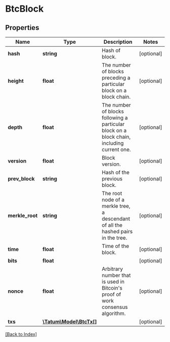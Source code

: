 # BtcBlock

## Properties

Name | Type | Description | Notes
------------ | ------------- | ------------- | -------------
**hash** | **string** | Hash of block. | [optional]
**height** | **float** | The number of blocks preceding a particular block on a block chain. | [optional]
**depth** | **float** | The number of blocks following a particular block on a block chain, including current one. | [optional]
**version** | **float** | Block version. | [optional]
**prev_block** | **string** | Hash of the previous block. | [optional]
**merkle_root** | **string** | The root node of a merkle tree, a descendant of all the hashed pairs in the tree. | [optional]
**time** | **float** | Time of the block. | [optional]
**bits** | **float** |  | [optional]
**nonce** | **float** | Arbitrary number that is used in Bitcoin&#39;s proof of work consensus algorithm. | [optional]
**txs** | [**\Tatum\Model\BtcTx[]**](BtcTx.md) |  | [optional]

[[Back to Index]](../index.md)
